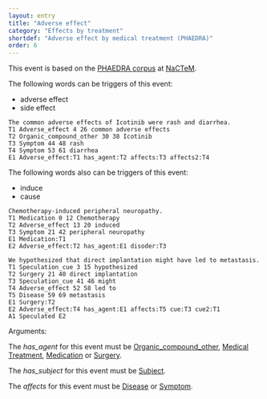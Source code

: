 ```yaml
---
layout: entry
title: "Adverse effect"
category: "Effects by treatment"
shortdef: "Adverse effect by medical treatment (PHAEDRA)"
order: 6
---
```


This event is based on the <a href="http://www.nactem.ac.uk/">PHAEDRA corpus</a> at <a href="http://www.nactem.ac.uk/">NaCTeM</a>.

The following words can be triggers of this event:

- adverse effect
- side effect

~~~ ann
The common adverse effects of Icotinib were rash and diarrhea.
T1 Adverse_effect 4 26 common adverse effects
T2 Organic_compound_other 30 38 Icotinib
T3 Symptom 44 48 rash
T4 Symptom 53 61 diarrhea
E1 Adverse_effect:T1 has_agent:T2 affects:T3 affects2:T4
~~~

The following words also can be triggers of this event:

- induce
- cause

~~~ ann
Chemotherapy-induced peripheral neuropathy.
T1 Medication 0 12 Chemotherapy
T2 Adverse_effect 13 20 induced
T3 Symptom 21 42 peripheral neuropathy
E1 Medication:T1
E2 Adverse_effect:T2 has_agent:E1 disoder:T3
~~~
~~~ ann
We hypothesized that direct implantation might have led to metastasis.
T1 Speculation_cue 3 15 hypothesized
T2 Surgery 21 40 direct implantation
T3 Speculation_cue 41 46 might
T4 Adverse_effect 52 58 led to
T5 Disease 59 69 metastasis
E1 Surgery:T2 
E2 Adverse_effect:T4 has_agent:E1 affects:T5 cue:T3 cue2:T1 
A1 Speculated E2
~~~

Arguments:

The *has_agent* for this event must be [Organic_compound_other](), [Medical Treatment](), [Medication]() or [Surgery]().

The *has_subject* for this event must be [Subject]().

The *affects* for this event must be [Disease]() or [Symptom]().

<!---
The *Theme* for this reaction event must be other reaction events.
--->
